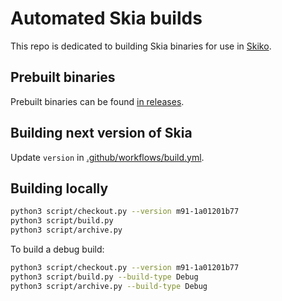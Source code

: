 # Automated Skia builds

This repo is dedicated to building Skia binaries for use in [Skiko](https://github.com/JetBrains/skiko).

## Prebuilt binaries

Prebuilt binaries can be found [in releases](https://github.com/JetBrains/skia-pack/releases).

## Building next version of Skia

Update `version` in [.github/workflows/build.yml](https://github.com/JetBrains/skia-pack/blob/master/.github/workflows/build.yml).

## Building locally

```sh
python3 script/checkout.py --version m91-1a01201b77
python3 script/build.py
python3 script/archive.py
```

To build a debug build:

```sh
python3 script/checkout.py --version m91-1a01201b77
python3 script/build.py --build-type Debug
python3 script/archive.py --build-type Debug
```
